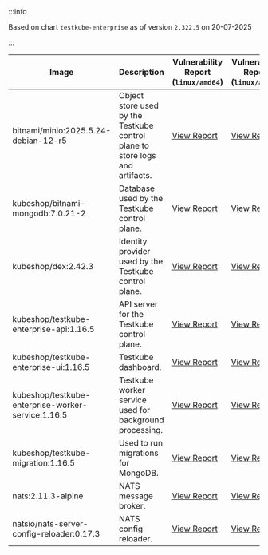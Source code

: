 :::info

Based on chart `testkube-enterprise` as of version `2.322.5` on 20-07-2025

:::

| Image | Description | Vulnerability Report (`linux/amd64`) | Vulnerability Report (`linux/arm64`) | Docker Image |
|-------|-------------|----------------------------------------|----------------------------------------|--------------|
| bitnami/minio:2025.5.24-debian-12-r5 | Object store used by the Testkube control plane to store logs and artifacts. | [View Report](./minio-2025.5.24-debian-12-r5_linux_amd64.md) | [View Report](./minio-2025.5.24-debian-12-r5_linux_arm64.md) | [View Image](https://hub.docker.com/layers/bitnami/minio/2025.5.24-debian-12-r5/images/sha256-b3d51900e846b92f7503ca6be07d2e8c56ebb6a13a60bc71b8777c716c074bcf?context=explore) |
| kubeshop/bitnami-mongodb:7.0.21-2 | Database used by the Testkube control plane. | [View Report](./bitnami-mongodb-7.0.21-2_linux_amd64.md) | [View Report](./bitnami-mongodb-7.0.21-2_linux_arm64.md) | [View Image](https://hub.docker.com/layers/kubeshop/bitnami-mongodb/7.0.21-2/images/sha256-c347474e6488832564a6ce3d1870056f52aa4e7123bb85ce391a60c0b4ecdf18?context=explore) |
| kubeshop/dex:2.42.3 | Identity provider used by the Testkube control plane. | [View Report](./dex-2.42.3_linux_amd64.md) | [View Report](./dex-2.42.3_linux_arm64.md) | [View Image](https://hub.docker.com/layers/kubeshop/dex/2.42.3/images/sha256-db03bd0a7b5d26c4c36034f227f3b16c1d3bdadf3bd56eb23f2ca9c442716cb6?context=explore) |
| kubeshop/testkube-enterprise-api:1.16.5 | API server for the Testkube control plane. | [View Report](./testkube-enterprise-api-1.16.5_linux_amd64.md) | [View Report](./testkube-enterprise-api-1.16.5_linux_arm64.md) | [View Image](https://hub.docker.com/layers/kubeshop/testkube-enterprise-api/1.16.5/images/sha256-dfc1d9127697bb8f915af99dcb390c717ede330b1092b1ed04c237f049c6a7eb?context=explore) |
| kubeshop/testkube-enterprise-ui:1.16.5 | Testkube dashboard. | [View Report](./testkube-enterprise-ui-1.16.5_linux_amd64.md) | [View Report](./testkube-enterprise-ui-1.16.5_linux_arm64.md) | [View Image](https://hub.docker.com/layers/kubeshop/testkube-enterprise-ui/1.16.5/images/sha256-04823e36b00eacc2dcc30c55650df40e4654b6eeefb829a230d22fade7963d98?context=explore) |
| kubeshop/testkube-enterprise-worker-service:1.16.5 | Testkube worker service used for background processing. | [View Report](./testkube-enterprise-worker-service-1.16.5_linux_amd64.md) | [View Report](./testkube-enterprise-worker-service-1.16.5_linux_arm64.md) | [View Image](https://hub.docker.com/layers/kubeshop/testkube-enterprise-worker-service/1.16.5/images/sha256-1a7a4f8a7b142ddbdff46256387a0c569bb04554cd49fda2e27dfa8ba9621f19?context=explore) |
| kubeshop/testkube-migration:1.16.5 | Used to run migrations for MongoDB. | [View Report](./testkube-migration-1.16.5_linux_amd64.md) | [View Report](./testkube-migration-1.16.5_linux_arm64.md) | [View Image](https://hub.docker.com/layers/kubeshop/testkube-migration/1.16.5/images/sha256-7ea8577eb88614ee2792d059f1a489aae3c7d510c5f7767333ab405b01eb10e8?context=explore) |
| nats:2.11.3-alpine | NATS message broker. | [View Report](./nats-2.11.3-alpine_linux_amd64.md) | [View Report](./nats-2.11.3-alpine_linux_arm64.md) | [View Image](https://hub.docker.com/layers/library/nats/2.11.3-alpine/images/sha256-f6be324fcee27f2a91178d74f77bb4ba3e5a9d2e72ba7d6871f45d14aadca40a?context=explore) |
| natsio/nats-server-config-reloader:0.17.3 | NATS config reloader. | [View Report](./nats-server-config-reloader-0.17.3_linux_amd64.md) | [View Report](./nats-server-config-reloader-0.17.3_linux_arm64.md) | [View Image](https://hub.docker.com/layers/natsio/nats-server-config-reloader/0.17.3/images/sha256-6798c689cca8a98f34e57db124abe46c81edf9bfb02d54ad85da60d0e41ef592?context=explore) |
